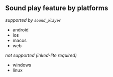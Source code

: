 ## Sound play feature by platforms


*supported by `sound_player`*
- android
- ios
- macos
- web


*not supported (inked-lite required)*
- windows
- linux